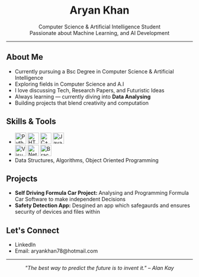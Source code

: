 <h1 align="center"> Aryan Khan</h1>
<p align="center">
    Computer Science & Artificial Intelligence Student <br>
    Passionate about Machine Learning, and AI Development 
</p>

<hr>

<h2> About Me</h2>
<ul>
  <li> Currently pursuing a Bsc Degree in Computer Science & Artificial Intelligence</li>
  <li> Exploring fields in Computer Science and A.I</li>
  <li> I love discussing Tech, Research Papers, and Futuristic Ideas</li>
  <li> Always learning — currently diving into <strong>Data Analysing </strong></li>
  <li> Building projects that blend creativity and computation</li>
</ul>

<h2>Skills & Tools</h2>
<ul>
  <li>
    <img src="https://cdn.jsdelivr.net/gh/devicons/devicon/icons/python/python-original.svg" alt="Python" width="30"/>
    <img src="https://cdn.jsdelivr.net/gh/devicons/devicon/icons/html5/html5-original.svg" alt="HTML" width="30"/>
    <img src="https://cdn.jsdelivr.net/gh/devicons/devicon/icons/cplusplus/cplusplus-original.svg" alt="C++" width="30"/>
    <img src="https://cdn.jsdelivr.net/gh/devicons/devicon/icons/java/java-original.svg" alt="Java" width="30"/>
  </li>
  <li>
    <img src="https://cdn.jsdelivr.net/gh/devicons/devicon/icons/visualstudio/visualstudio-plain.svg" alt="Visual Studio" width="30"/>
    <img src="https://cdn.jsdelivr.net/gh/devicons/devicon/icons/netbeans/netbeans-original.svg" alt="NetBeans" width="30"/>
    <img src="https://cdn.jsdelivr.net/gh/devicons/devicon/icons/brackets/brackets-original.svg" alt="Brackets" width="30"/>
  </li>
  <li>Data Structures, Algorithms, Object Oriented Programming</li>
</ul>




<h2> Projects</h2>
<ul>
  <li><strong>Self Driving Formula Car Project: </strong> Analysing and Programming Formula Car Software to make independent Decisions </li>
  <li><strong>Safety Detection App:</strong> Desgined an app which safegaurds and ensures security of devices and files within</li>
</ul>

<h2> Let's Connect</h2>
<ul>
  <li> <a [href="[https://www.linkedin.com/in/yourprofile](https://eur03.safelinks.protection.outlook.com/?url=https%3A%2F%2Fwww.linkedin.com%2Fin%2Faryan-khan-a0183526b%3Futm_source%3Dshare%26utm_campaign%3Dshare_via%26utm_content%3Dprofile%26utm_medium%3Dandroid_app&data=05%7C02%7CQ2590504%40tees.ac.uk%7Cd5787073ef9e46c019ed08de0fc237ff%7C43d2115ba55e46b69df7b03388ecfc60%7C0%7C1%7C638965523997748064%7CUnknown%7CTWFpbGZsb3d8eyJFbXB0eU1hcGkiOnRydWUsIlYiOiIwLjAuMDAwMCIsIlAiOiJXaW4zMiIsIkFOIjoiTWFpbCIsIldUIjoyfQ%3D%3D%7C40000%7C%7C%7C&sdata=hwu0K9wyRdBmVzf6iKUB3dngrOBjJpWLsKNCYWi8%2BMA%3D&reserved=0)](https://www.linkedin.com/in/aryan-khan-a0183526b/)">LinkedIn</a></li>
  <li> Email: aryankhan78@hotmail.com</li>
</ul>

<hr>

<p align="center">
  <em>"The best way to predict the future is to invent it." – Alan Kay</em>
</p>
